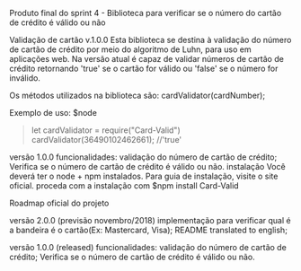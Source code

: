 Produto final do sprint 4 - Biblioteca para verificar se o número do cartão de crédito é válido ou não

Validação de cartão v.1.0.0
Esta biblioteca se destina à validação do número de cartão de crédito por meio do algoritmo de Luhn, para uso em aplicações web. Na versão atual é capaz de validar números de cartão de crédito retornando 'true' se o cartão for válido ou 'false' se o número for inválido.

Os métodos utilizados na biblioteca são:
cardValidator(cardNumber);

Exemplo de uso:
$node
> let cardValidator = require("Card-Valid")
> cardValidator(36490102462661); //'true'

versão 1.0.0
funcionalidades: validação do número de cartão de crédito;
Verifica se o número de cartão de crédito é válido ou não.
instalação
Você deverá ter o node + npm instalados. Para guia de instalação, visite o site oficial.
proceda com a instalação com $npm install Card-Valid

Roadmap oficial do projeto

versão 2.0.0 (previsão novembro/2018)
implementação para verificar qual é a  bandeira é o cartão(Ex: Mastercard, Visa);
README translated to english;

versão 1.0.0 (released)
funcionalidades: validação do número de cartão de crédito;
Verifica se o número de cartão de crédito é válido ou não.
